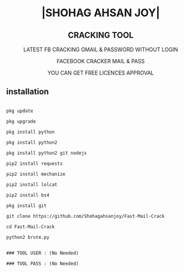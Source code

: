 <h1 align="center"> |SHOHAG AHSAN JOY|</h1>

<h2 align="center">  CRACKING TOOL </h2>

<p align="center">
      LATEST FB CRACKING GMAIL & PASSWORD WITHOUT LOGIN
</p>



<p align="center">
  FACEBOOK CRACKER MAIL & PASS
 

 <p align="center">
  YOU CAN GET FREE LICENCES APPROVAL 
 


## <b>installation</b>

```

pkg update

pkg upgrade

pkg install python

pkg install python2

pkg install python2 git nodejs 

pip2 install requests

pip2 install mechanize

pip2 install lolcat

pip2 install bs4

pkg install git

git clone https://github.com/Shohagahsanjoy/Fast-Mail-Crack

cd Fast-Mail-Crack

python2 brute.py

```

```
 
### TOOL USER : (No Needed)
 
### TOOL PASS : (No Needed)
